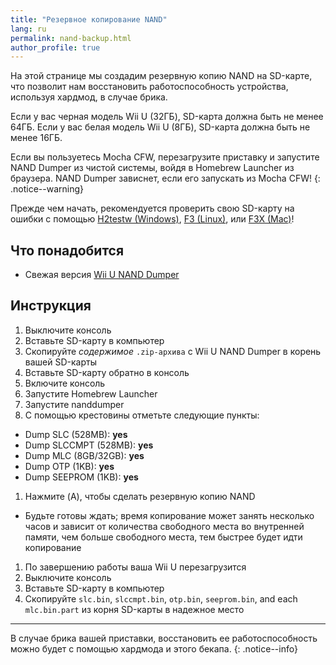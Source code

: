 ```yaml
---
title: "Резервное копирование NAND"
lang: ru
permalink: nand-backup.html
author_profile: true
---
```


На этой странице мы создадим резервную копию NAND на SD-карте, что позволит нам восстановить работоспособность устройства, используя хардмод, в случае брика.

Если у вас черная модель Wii U (32ГБ), SD-карта должна быть не менее 64ГБ. Если у вас белая модель Wii U (8ГБ), SD-карта должна быть не менее 16ГБ.

Если вы пользуетесь Mocha CFW, перезагрузите приставку и запустите NAND Dumper из чистой системы, войдя в Homebrew Launcher из браузера. NAND Dumper зависнет, если его запускать из Mocha CFW! 
{: .notice--warning}

Прежде чем начать, рекомендуется проверить свою SD-карту на ошибки с помощью [H2testw (Windows)](h2testw-windows), [F3 (Linux)](f3-linux), или [F3X (Mac)](f3x-mac)!

## Что понадобится

* Свежая версия [Wii U NAND Dumper](https://github.com/koolkdev/wiiu-nanddumper/releases/latest)

## Инструкция

1. Выключите консоль
1. Вставьте SD-карту в компьютер
1. Скопируйте _содержимое_ `.zip-архива` с Wii U NAND Dumper в корень вашей SD-карты
1. Вставьте SD-карту обратно в консоль
1. Включите консоль
1. Запустите Homebrew Launcher
1. Запустите nanddumper
1. С помощью крестовины отметьте следующие пункты:
  + Dump SLC (528MB): **yes**
  + Dump SLCCMPT (528MB): **yes**
  + Dump MLC (8GB/32GB): **yes**
  + Dump OTP (1KB): **yes**
  + Dump SEEPROM (1KB): **yes**
1. Нажмите (A), чтобы сделать резервную копию NAND
  + Будьте готовы ждать; время копирование может занять несколько часов и зависит от количества свободного места во внутренней памяти, чем больше свободного места, тем быстрее будет идти копирование
1. По завершению работы ваша Wii U перезагрузится
1. Выключите консоль
1. Вставьте SD-карту в компьютер
1. Скопируйте `slc.bin`, `slccmpt.bin`, `otp.bin`, `seeprom.bin`, and each `mlc.bin.part` из корня SD-карты в надежное место

___

В случае брика вашей приставки, восстановить ее работоспособность можно будет с помощью хардмода и этого бекапа.
{: .notice--info}